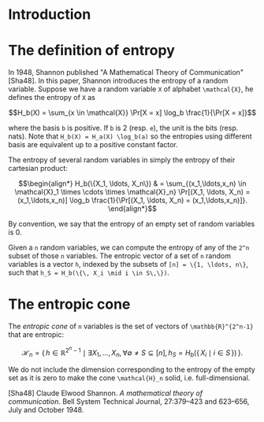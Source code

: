 # Introduction

# The definition of entropy

In 1948, Shannon published "A Mathematical Theory of Communication" [Sha48].
In this paper, Shannon introduces the entropy of a random variable.
Suppose we have a random variable ``X`` of alphabet ``\mathcal{X}``, he defines the entropy of ``X`` as
```math
H_b(X) = \sum_{x \in \mathcal{X}} \Pr[X = x] \log_b \frac{1}{\Pr[X = x]}
```
where the basis ``b`` is positive.
If ``b`` is 2 (resp. ``e``), the unit is the bits (resp. nats).
Note that ``H_b(X) = H_a(X) \log_b(a)`` so the entropies using different basis are equivalent up to a positive constant factor.

The entropy of several random variables in simply the entropy of their cartesian product:
```math
\begin{align*}
  H_b(\{X_1, \ldots, X_n\})
  & = \sum_{(x_1,\ldots,x_n) \in \mathcal{X}_1 \times \cdots \times \mathcal{X}_n} \Pr[(X_1, \ldots, X_n) = (x_1,\ldots,x_n)] \log_b \frac{1}{\Pr[(X_1, \ldots, X_n) = (x_1,\ldots,x_n)]}.
\end{align*}
```
By convention, we say that the entropy of an empty set of random variables is 0.

Given a ``n`` random variables, we can compute the entropy of any of the ``2^n`` subset of those ``n`` variables.
The entropic vector of a set of ``n`` random variables is a vector ``h``, indexed by the subsets of ``[n] = \{1, \ldots, n\}``,
such that ``h_S = H_b(\{\, X_i \mid i \in S\,\})``.

# The entropic cone

The *entropic cone* of ``n`` variables is the set of vectors of ``\mathbb{R}^{2^n-1}`` that are entropic:
```math
\mathcal{H}_n = \{\, h \in \mathbb{R}^{2^n-1} \mid \exists X_1, \ldots, X_n, \forall \emptyset \neq S \subseteq [n], h_S = H_b(\{\, X_i \mid i \in S\,\}) \,\}.
```
We do not include the dimension corresponding to the entropy of the empty set as it is zero to make the cone ``\mathcal{H}_n`` solid, i.e. full-dimensional.

[Sha48] Claude Elwood Shannon.
*A mathematical theory of communication*.
Bell System Technical Journal, 27:379–423 and 623–656, July and October 1948.
